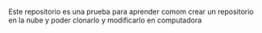 Este repositorio es una prueba para aprender comom crear un repositorio en la nube y poder clonarlo y modificarlo en computadora
